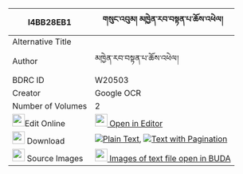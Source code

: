 |I4BB28EB1|གསུང་འབུམ། མཁྱེན་རབ་བསྟན་པ་ཆོས་འཕེལ། 
| --- | --- 
|Alternative Title |
|Author| མཁྱེན་རབ་བསྟན་པ་ཆོས་འཕེལ།
|BDRC ID | W20503
|Creator | Google OCR
|Number of Volumes| 2
|<img width="25" src="https://img.icons8.com/color/25/000000/edit-property.png">Edit Online| [<img width="25" src="https://avatars.githubusercontent.com/u/45091458?s=200&v=4"> Open in Editor](http://editor.openpecha.org/I4BB28EB1)
|<img width="25" src="https://img.icons8.com/fluent/48/000000/download-2.png"/>  Download | [![](https://img.icons8.com/color/20/000000/txt.png)Plain Text](https://github.com/Openpecha/I4BB28EB1/releases/download/v1/sungbum_khyenrab_tenpa_cho_pel_plain_I4BB28EB1.zip), [![](https://img.icons8.com/color/20/000000/txt.png)Text with Pagination](https://github.com/Openpecha/I4BB28EB1/releases/download/v1/sungbum_khyenrab_tenpa_cho_pel_pages_I4BB28EB1.zip)
|<img width="25" src="https://img.icons8.com/plasticine/100/000000/pictures-folder.png"/>  Source Images | [<img width="25" src="https://library.bdrc.io/icons/BUDA-small.svg"> Images of text file open in BUDA](https://library.bdrc.io/show/bdr:W20503)
